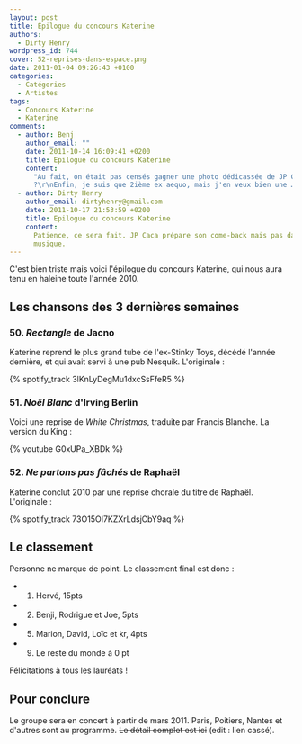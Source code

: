 ```yaml
---
layout: post
title: Épilogue du concours Katerine
authors:
  - Dirty Henry
wordpress_id: 744
cover: 52-reprises-dans-espace.png
date: 2011-01-04 09:26:43 +0100
categories:
  - Catégories
  - Artistes
tags:
  - Concours Katerine
  - Katerine
comments:
  - author: Benj
    author_email: ""
    date: 2011-10-14 16:09:41 +0200
    title: Epilogue du concours Katerine
    content:
      "Au fait, on était pas censés gagner une photo dédicassée de JP Caca
      ?\r\nEnfin, je suis que 2ième ex aequo, mais j'en veux bien une …"
  - author: Dirty Henry
    author_email: dirtyhenry@gmail.com
    date: 2011-10-17 21:53:59 +0200
    title: Epilogue du concours Katerine
    content:
      Patience, ce sera fait. JP Caca prépare son come-back mais pas dans la
      musique.
---
```


C'est bien triste mais voici l'épilogue du concours Katerine, qui nous aura tenu
en haleine toute l'année 2010.

## Les chansons des 3 dernières semaines

### 50. _Rectangle_ de Jacno

Katerine reprend le plus grand tube de l'ex-Stinky Toys, décédé l'année
dernière, et qui avait servi à une pub Nesquik. L'originale :

{% spotify_track 3lKnLyDegMu1dxcSsFfeR5 %}

### 51. _Noël Blanc_ d'Irving Berlin

Voici une reprise de _White Christmas_, traduite par Francis Blanche. La version
du King :

{% youtube G0xUPa_XBDk %}

### 52. _Ne partons pas fâchés_ de Raphaël

Katerine conclut 2010 par une reprise chorale du titre de Raphaël. L'originale :

{% spotify_track 73O15OI7KZXrLdsjCbY9aq %}

## Le classement

Personne ne marque de point. Le classement final est donc :

- 1. Hervé, 15pts
- 2. Benji, Rodrigue et Joe, 5pts
- 5. Marion, David, Loïc et kr, 4pts
- 9. Le reste du monde à 0 pt

Félicitations à tous les lauréats !

## Pour conclure

Le groupe sera en concert à partir de mars 2011. Paris, Poitiers, Nantes et
d'autres sont au programme. ~~Le détail complet est ici~~ (edit : lien cassé).
